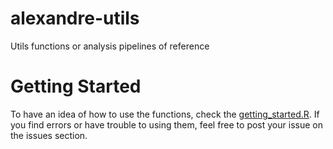 # alexandre-utils
Utils functions or analysis pipelines of reference

# Getting Started
To have an idea of how to use the functions, check the [getting_started.R](getting_started.R).
If you find errors or have trouble to using them, feel free to post your issue on the issues section.
